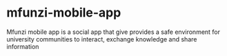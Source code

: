 # mfunzi-mobile-app
Mfunzi mobile app is a social app that give provides a safe environment for university communities to interact, exchange knowledge and share information  
